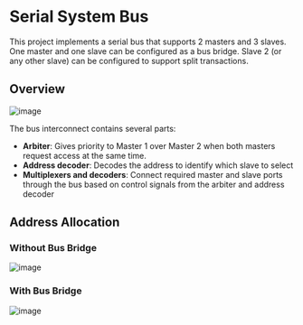 # Serial System Bus

This project implements a serial bus that supports 2 masters and 3 slaves. One master and one slave can be configured as a bus bridge. Slave 2 (or any other slave) can be configured to support split transactions.

## Overview

![image](https://github.com/user-attachments/assets/f2fd8790-9767-4438-a94c-400a3f5fa857)

The bus interconnect contains several parts:
- **Arbiter**: Gives priority to Master 1 over Master 2 when both masters request access at
the same time.
- **Address decoder**: Decodes the address to identify which slave to select
- **Multiplexers and decoders**: Connect required master and slave ports through the bus
based on control signals from the arbiter and address decoder

## Address Allocation

### Without Bus Bridge

![image](https://github.com/user-attachments/assets/fd640f17-f859-4092-9849-2b68da71ca15)

### With Bus Bridge

![image](https://github.com/user-attachments/assets/6e891ae5-7c08-4828-a0f8-81b18931c3f1)


